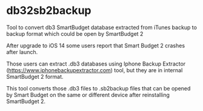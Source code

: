 # db32sb2backup
Tool to convert db3 SmartBudget database extracted from iTunes backup to backup format which could be open by SmartBudget 2

After upgrade to iOS 14 some users report that Smart Budget 2 crashes after launch.

Those users can extract .db3 databases using Iphone Backup Extractor (https://www.iphonebackupextractor.com) tool, but they are in internal SmartBudget 2 format.

This tool converts those .db3 files to .sb2backup files that can be opened by Smart Budget on the same or different device after reinstalling SmartBudget 2.
